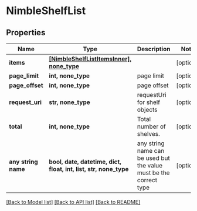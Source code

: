 # NimbleShelfList


## Properties
Name | Type | Description | Notes
------------ | ------------- | ------------- | -------------
**items** | [**[NimbleShelfListItemsInner], none_type**](NimbleShelfListItemsInner.md) |  | [optional] 
**page_limit** | **int, none_type** | page limit | [optional] 
**page_offset** | **int, none_type** | page offset | [optional] 
**request_uri** | **str, none_type** | requestUri for shelf objects | [optional] 
**total** | **int, none_type** | Total number of shelves. | [optional] 
**any string name** | **bool, date, datetime, dict, float, int, list, str, none_type** | any string name can be used but the value must be the correct type | [optional]

[[Back to Model list]](../README.md#documentation-for-models) [[Back to API list]](../README.md#documentation-for-api-endpoints) [[Back to README]](../README.md)


